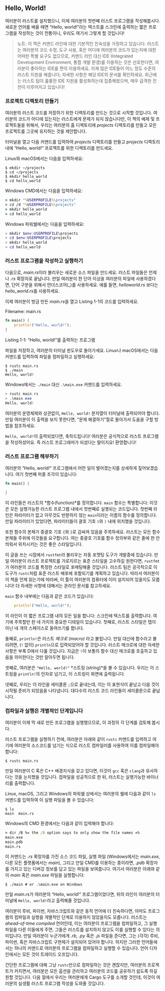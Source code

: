 ## Hello, World!

여러분이 러스트를 설치했으니, 이제 여러분의 첫번째 러스트 프로그램을 작성해봅시다.
새로운 언어를 배울 때면 “Hello, world!”라는 텍스트를 스크린에 출력하는 짧은
프로그램을 작성하는 것이 전통이니, 우리도 여기서 그렇게 할 것입니다!

> 노트: 이 책은 커맨드 라인에 대한 기본적인 친숙성을 가정하고 있습니다. 러스트는
> 여러분의 코드 수정, 도구 사용, 혹은 어디에 여러분의 코드가 있는지에 대한 어떠한 특별
> 요구도 없으므로, 커맨드 라인 대신 IDE (Integrated Development Environment,
> 통합 개발 환경)를 이용하는 것은 선호한다면, 여러분이 좋아하는 IDE를 편히 이용하세요.
> 이제 많은 IDE들이 어느 정도 수준의 러스트 지원을 해줍니다; 자세한 사항은 해당 IDE의
> 문서를 확인하세요. 최근에는 러스트 팀이 훌륭한 IDE 지원을 활성화하는데 집중해왔으며,
> 매우 급격한 진전이 이루어지고 있습니다!

### 프로젝트 디렉토리 만들기

여러분의 러스트 코드를 저장하기 위한 디렉토리를 만드는 것으로 시작할 것입니다. 여러분의
코드가 어디에 있는지는 러스트에게 문제가 되지 않습니다만, 이 책의 예제 및 프로젝트들을
위해서, 우리는 여러분의 홈 디렉토리에 *projects* 디렉토리를 만들고 모든 프로젝트를
그곳에 유지하는 것을 제안합니다.

터미널을 열고 다음 커맨드를 입력하여 *projects* 디렉토리를 만들고 *projects*
디렉토리 내에 “Hello, world!” 프로젝트를 위한 디렉토리를 만드세요.

Linux와 macOS에서는 다음을 입력하세요:

```text
$ mkdir ~/projects
$ cd ~/projects
$ mkdir hello_world
$ cd hello_world
```

Windows CMD에서는 다음을 입력하세요:

```cmd
> mkdir "%USERPROFILE%\projects"
> cd /d "%USERPROFILE%\projects"
> mkdir hello_world
> cd hello_world
```

Windows 파워쉘에서는 다음을 입력하세요:

```powershell
> mkdir $env:USERPROFILE\projects
> cd $env:USERPROFILE\projects
> mkdir hello_world
> cd hello_world
```

### 러스트 프로그램을 작성하고 실행하기

다음으로, *main.rs*이라 불리우는 새로운 소스 파일을 만드세요. 러스트 파일들은 언제나
*.rs* 확장자로 끝납니다. 만일 여러분이 한 단어 이상을 여러분의 파일에 사용하겠다면, 단어
구분을 위해서 언더스코어(_)를 사용하세요. 예를 들면, *helloworld.rs* 보다는
*hello_world.rs*를 사용하세요.

이제 여러분이 방금 만든 *main.rs*을 열고 Listing 1-1의 코드를 입력하세요.

<span class="filename">Filename: main.rs</span>

```rust
fn main() {
    println!("Hello, world!");
}
```

<span class="caption">Listing 1-1: “Hello, world!”를 출력하는 프로그램</span>

파일을 저장하고, 여러분의 터미널 윈도우로 돌아가세요. Linux나 macOS에서는 다음
커맨드를 입력하여 파일을 컴파일하고 실행하세요:

```text
$ rustc main.rs
$ ./main
Hello, world!
```

Windows에서는 `./main` 대신 `.\main.exe` 커맨드를 입력하세요.

```powershell
> rustc main.rs
> .\main.exe
Hello, world!
```

여러분의 운영체제와 상관없이, `Hello, world!` 문자열이 터미널에 출력되어야 합니다.
만일 여러분이 이 출력을 보지 못한다면, “문제 해결하기”절로 돌아가서 도움을 구할 방법을
참조하세요.

`Hello, world!`이 출력되었다면, 축하드립니다! 여러분은 공식적으로 러스트 프로그램을
작성하셨어요. 즉 러스트 프로그래머가 되셨다는 말이지요! 환영합니다!

### 러스트 프로그램 해부하기

여러분의 “Hello, world!” 프로그램에서 어떤 일이 벌어졌는지를 상세하게 짚어보겠습니다.
여기 첫번째 퍼즐 조각이 있습니다:

```rust
fn main() {

}
```

이 라인들은 러스트의 *함수(function)*를 정의합니다. `main` 함수는 특별합니다:
이것은 모든 실행가능한 러스트 프로그램 내에서 첫번째로 실행되는 코드입니다. 첫번째
라인은 파라미터가 없고 아무것도 반환하지 않는 `main`이라는 이름의 함수를 정의합니다.
만일 파라미터가 있었다면, 파라미터들이 괄호 기호 `(`와 `)` 내에 위치했을
것입니다.

또한 함수의 본체가 중괄호 기호 `{`와 `}`로 감싸져 있음을 주목하세요.
러스트는 모든 함수 본체들 주위에 이것들을 요구합니다. 여는 중괄호
기호를 함수 정의부와 같은 줄에 한 칸 띄워서 위치시키는 것은 좋은
스타일입니다.

이 글을 쓰는 시점에서 `rustfmt`라 불리우는 자동 포맷팅 도구가 개발중에 있습니다.
만일 여러분이 러스트 프로젝트를 가로지르는 표준 스타일을 고수하길 원한다면, `rustfmt`가
여러분의 코드를 특정한 스타일로 포매팅해줄 것입니다. 러스트 팀은 궁극적으로 이 도구가
`rustc`처럼 표준 러스트 배포에 포함되기를 계획하고 있습니다. 따라서 여러분이 이 책을
언제 읽는가에 따라써, 이 툴이 여러분의 컴퓨터에 이미 설치되어 있을지도 모릅니다!
더 자세한 사항에 대해서는 온라인 문서를 참고하세요.

`main` 함수 내부에는 다음과 같은 코드가 있습니다:

```rust
    println!("Hello, world!");
```

이 라인이 이 짧은 프로그램 내의 모든 일을 합니다: 스크린에 텍스트를 출력합니다.
여기에 주목할만 한 네 가지의 중요한 디테일이 있습니다. 첫째로, 러스트 스타일은
탭이 아닌 네 개의 스페이스로 들여쓰기를 합니다.

둘째로, `println!`은 러스트 *매크로 (macro)* 라고 불립니다. 만일 대신에 함수라고
불리려면, (`!` 없이) `println`으로 입력되었어야 할 것입니다. 러스트 매크로에 대한
자세한 사항은 부록 D에서 다룰 것입니다. 지금은 `!`이 보통의 함수 대신 매크로를 호출하고
있음을 의미한다는 것만 알아두면 됩니다. 

셋째로, 여러분은 `"Hello, world!"` *스트링 (string)*을 볼 수 있습니다. 우리는
이 스트링을 `println!`의 인자로 넘기고, 이 스트링이 화면에 출력됩니다.

넷째로, 우리는 이 라인을 세미콜론 `;`으로 끝내는데, 이는 이 표현식이 끝났고
다음 것이 시작될 준비가 되었음을 나타냅니다. 대다수의 러스트 코드 라인들이
세미콜론으로 끝납니다.

### 컴파일과 실행은 개별적인 단계입니다

여러분이 이제 막 새로 만든 프로그램을 실행했으므로, 이 과정의 각 단계를 검토해
봅시다.

러스트 프로그램을 실행하기 전에, 여러분은 아래와 같이 `rustc` 커맨드를 입력하고
여기에 여러분의 소스코드를 넘기는 식으로 러스트 컴파일러를 사용하여 이를 컴파일해야
합니다:

```text
$ rustc main.rs
```

만일 여러분이 C 혹은 C++ 배경지식을 갖고 있다면, 이것이 `gcc` 혹은 `clang`과 유사하다는
것을 눈치챘을 것입니다. 컴파일을 성공적으로 한 뒤, 러스트는 실행가능한 바이너리를 출력합니다.

Linux, macOS, 그리고 Windows의 파워쉘 상에서는 여러분의 쉘에 다음과 같이
`ls` 커맨드를 입력하여 이 실행 파일을 볼 수 있습니다:

```text
$ ls
main  main.rs
```

Windows의 CMD 환경에서는 다음과 같이 입력해야 합니다:

```cmd
> dir /B %= the /B option says to only show the file names =%
main.exe
main.pdb
main.rs
```

이 커맨드는 *.rs* 확장자를 가진 소스 코드 파일, 실행 파일 (Windows에서는 *main.exe*,
다른 모든 플랫폼에서는 *main*), 그리고 만일 CMD를 이용하는 중이라면, *.pdb* 확장자를
가지고 있는 디버깅 정보를 담고 있는 파일을 보여줍니다. 여기서 여러분은 아래와 같이 *main*
혹은 *main.exe* 파일을 실행합니다:

```text
$ ./main # or .\main.exe on Windows
```

만일 *main.rs*가 여러분의 “Hello, world!” 프로그램이었다면, 위의 라인이 여러분의
터미널에 `Hello, world!`라고 출력해줄 것입니다.

여러분이 루비, 파이썬, 자바스크립트와 같은 동적 언어에 더 친숙하다면, 아마도
프로그램의 컴파일과 실행을 개별적인 단계로 이용하지 않았을지도 모릅니다. 러스트는
*ahead-of-time compiled* 언어인데, 이는 여러분이 프로그램을 컴파일하고,
그 실행파일을 다른 이들에게 주면, 그들은 러스트를 설치하지 않고도 이를 실행할
수 있다는 의미입니다. 만일 여러분이 누군가에게 *.rb*, *.py* 혹은 *.js*
파일을 준다면, 그는 (각각) 루비, 파이썬, 혹은 자바스크립트 구현체가 설치되어
있어야 합니다. 하지만 그러한 언어들에서는 하나의 커맨드로 여러분의 프로그램을
컴파일하고 실행할 수 있습니다. 언어 디자인에서는 모든 것이 트레이드 오프입니다.

간단한 프로그램에 대해 그낭 `rustc`만으로 컴파일하는 것은 괜찮지만, 여러분의
프로젝트가 커지면서, 여러분은 모든 옵션을 관리하고 여러분의 코드를 공유하기 쉽도록
하길 원할 것입니다. 다음 절에서 우리는 여러분에게 Cargo 도구를 소개할 것인데,
이것이 여러분의 실생활 러스트 프로그램 작성을 도와줄 것입니다.
